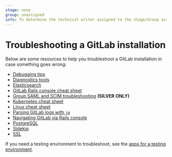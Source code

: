 ```yaml
---
stage: none
group: unassigned
info: To determine the technical writer assigned to the Stage/Group associated with this page, see https://about.gitlab.com/handbook/engineering/ux/technical-writing/#designated-technical-writers
---
```


# Troubleshooting a GitLab installation

Below are some resources to help you troubleshoot a GitLab installation
in case something goes wrong:

- [Debugging tips](debug.md)
- [Diagnostics tools](diagnostics_tools.md)
- [Elasticsearch](elasticsearch.md)
- [GitLab Rails console cheat sheet](gitlab_rails_cheat_sheet.md)
- [Group SAML and SCIM troubleshooting](group_saml_scim.md) **(SILVER ONLY)**
- [Kubernetes cheat sheet](kubernetes_cheat_sheet.md)
- [Linux cheat sheet](linux_cheat_sheet.md)
- [Parsing GitLab logs with `jq`](log_parsing.md)
- [Navigating GitLab via Rails console](navigating_gitlab_via_rails_console.md)
- [PostgreSQL](postgresql.md)
- [Sidekiq](sidekiq.md)
- [SSL](ssl.md)

If you need a testing environment to troubleshoot, see the
[apps for a testing environment](test_environments.md).
